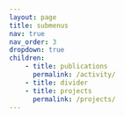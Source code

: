 ```yaml
---
layout: page
title: submenus
nav: true
nav_order: 3
dropdown: true
children: 
    - title: publications
      permalink: /activity/
    - title: divider
    - title: projects
      permalink: /projects/
---
```

